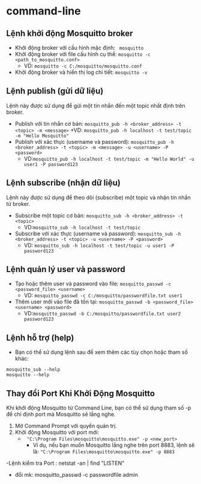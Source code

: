 # command-line
## Lệnh khởi động Mosquitto broker
- Khởi động broker với cấu hình mặc định:
``` mosquitto```
- Khởi động broker với file cấu hình cụ thể:
```mosquitto -c <path_to_mosquitto.conf>```
	+ VD: ```mosquitto -c C:/mosquitto/mosquitto.conf ```
- Khởi động broker và hiển thị log chi tiết:
```mosquitto -v```

## Lệnh publish (gửi dữ liệu)
Lệnh này được sử dụng để gửi một tin nhắn đến một topic nhất định trên broker.

- Publish với tin nhắn cơ bản:
```mosquitto_pub -h <broker_address> -t <topic> -m <message>```
	+VD: ```mosquitto_pub -h localhost -t test/topic -m "Hello Mosquitto"```
- Publish với xác thực (username và password):
```mosquitto_pub -h <broker_address> -t <topic> -m <message> -u <username> -P <password>```
	+ VD:```mosquitto_pub -h localhost -t test/topic -m "Hello World" -u user1 -P password123```

## Lệnh subscribe (nhận dữ liệu)
Lệnh này được sử dụng để theo dõi (subscribe) một topic và nhận tin nhắn từ broker.

- Subscribe một topic cơ bản:
```mosquitto_sub -h <broker_address> -t <topic>```
	+ VD:```mosquitto_sub -h localhost -t test/topic```
- Subscribe với xác thực (username và password):
```mosquitto_sub -h <broker_address> -t <topic> -u <username> -P <password>```
	+ VD: ```mosquitto_sub -h localhost -t test/topic -u user1 -P password123```

## Lệnh quản lý user và password

- Tạo hoặc thêm user và password vào file:
```mosquitto_passwd -c <password_file> <username>```
	+ VD: ```mosquitto_passwd -c C:/mosquitto/passwordfile.txt user1```
- Thêm user mới vào file đã tồn tại:
```mosquitto_passwd -b <password_file> <username> <password>```
	+ VD:```mosquitto_passwd -b C:/mosquitto/passwordfile.txt user2 password123```
## Lệnh hỗ trợ (help)
- Bạn có thể sử dụng lệnh sau để xem thêm các tùy chọn hoặc tham số khác:
```mosquitto_pub --help
mosquitto_sub --help
mosquitto --help
```
## Thay đổi Port Khi Khởi Động Mosquitto
Khi khởi động Mosquitto từ Command Line, bạn có thể sử dụng tham số -p để chỉ định port mà Mosquitto sẽ lắng nghe.

1. Mở Command Prompt với quyền quản trị.
2. Khởi động Mosquitto với port mới:
	+ ``` "C:\Program Files\mosquitto\mosquitto.exe" -p <new_port>```
		+ Ví dụ, nếu bạn muốn Mosquitto lắng nghe trên port 8883, lệnh sẽ là:
		```"C:\Program Files\mosquitto\mosquitto.exe" -p 8883```
	
-Lệnh kiểm tra Port : netstat -an | find "LISTEN"
- đổi mk: mosquitto_passwd -c passwordfile admin
